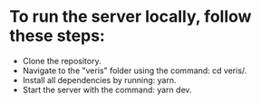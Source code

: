 # To run the server locally, follow these steps:

- Clone the repository.
- Navigate to the "veris" folder using the command: cd veris/.
- Install all dependencies by running: yarn.
- Start the server with the command: yarn dev.
